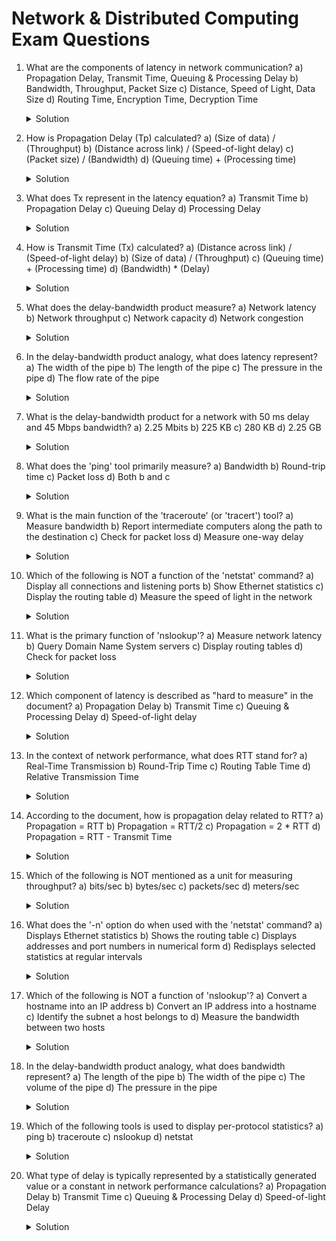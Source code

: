 # Network & Distributed Computing Exam Questions

1. What are the components of latency in network communication?
   a) Propagation Delay, Transmit Time, Queuing & Processing Delay
   b) Bandwidth, Throughput, Packet Size
   c) Distance, Speed of Light, Data Size
   d) Routing Time, Encryption Time, Decryption Time

   <details>
   <summary>Solution</summary>
   a) Propagation Delay, Transmit Time, Queuing & Processing Delay
   </details>

2. How is Propagation Delay (Tp) calculated?
   a) (Size of data) / (Throughput)
   b) (Distance across link) / (Speed-of-light delay)
   c) (Packet size) / (Bandwidth)
   d) (Queuing time) + (Processing time)

   <details>
   <summary>Solution</summary>
   b) (Distance across link) / (Speed-of-light delay)
   </details>

3. What does Tx represent in the latency equation?
   a) Transmit Time
   b) Propagation Delay
   c) Queuing Delay
   d) Processing Delay

   <details>
   <summary>Solution</summary>
   a) Transmit Time
   </details>

4. How is Transmit Time (Tx) calculated?
   a) (Distance across link) / (Speed-of-light delay)
   b) (Size of data) / (Throughput)
   c) (Queuing time) + (Processing time)
   d) (Bandwidth) * (Delay)

   <details>
   <summary>Solution</summary>
   b) (Size of data) / (Throughput)
   </details>

5. What does the delay-bandwidth product measure?
   a) Network latency
   b) Network throughput
   c) Network capacity
   d) Network congestion

   <details>
   <summary>Solution</summary>
   c) Network capacity
   </details>

6. In the delay-bandwidth product analogy, what does latency represent?
   a) The width of the pipe
   b) The length of the pipe
   c) The pressure in the pipe
   d) The flow rate of the pipe

   <details>
   <summary>Solution</summary>
   b) The length of the pipe
   </details>

7. What is the delay-bandwidth product for a network with 50 ms delay and 45 Mbps bandwidth?
   a) 2.25 Mbits
   b) 225 KB
   c) 280 KB
   d) 2.25 GB

   <details>
   <summary>Solution</summary>
   c) 280 KB
   </details>

8. What does the 'ping' tool primarily measure?
   a) Bandwidth
   b) Round-trip time
   c) Packet loss
   d) Both b and c

   <details>
   <summary>Solution</summary>
   d) Both b and c
   </details>

9. What is the main function of the 'traceroute' (or 'tracert') tool?
   a) Measure bandwidth
   b) Report intermediate computers along the path to the destination
   c) Check for packet loss
   d) Measure one-way delay

   <details>
   <summary>Solution</summary>
   b) Report intermediate computers along the path to the destination
   </details>

10. Which of the following is NOT a function of the 'netstat' command?
    a) Display all connections and listening ports
    b) Show Ethernet statistics
    c) Display the routing table
    d) Measure the speed of light in the network

    <details>
    <summary>Solution</summary>
    d) Measure the speed of light in the network
    </details>

11. What is the primary function of 'nslookup'?
    a) Measure network latency
    b) Query Domain Name System servers
    c) Display routing tables
    d) Check for packet loss

    <details>
    <summary>Solution</summary>
    b) Query Domain Name System servers
    </details>

12. Which component of latency is described as "hard to measure" in the document?
    a) Propagation Delay
    b) Transmit Time
    c) Queuing & Processing Delay
    d) Speed-of-light delay

    <details>
    <summary>Solution</summary>
    c) Queuing & Processing Delay
    </details>

13. In the context of network performance, what does RTT stand for?
    a) Real-Time Transmission
    b) Round-Trip Time
    c) Routing Table Time
    d) Relative Transmission Time

    <details>
    <summary>Solution</summary>
    b) Round-Trip Time
    </details>

14. According to the document, how is propagation delay related to RTT?
    a) Propagation = RTT
    b) Propagation = RTT/2
    c) Propagation = 2 * RTT
    d) Propagation = RTT - Transmit Time

    <details>
    <summary>Solution</summary>
    b) Propagation = RTT/2
    </details>

15. Which of the following is NOT mentioned as a unit for measuring throughput?
    a) bits/sec
    b) bytes/sec
    c) packets/sec
    d) meters/sec

    <details>
    <summary>Solution</summary>
    d) meters/sec
    </details>

16. What does the '-n' option do when used with the 'netstat' command?
    a) Displays Ethernet statistics
    b) Shows the routing table
    c) Displays addresses and port numbers in numerical form
    d) Redisplays selected statistics at regular intervals

    <details>
    <summary>Solution</summary>
    c) Displays addresses and port numbers in numerical form
    </details>

17. Which of the following is NOT a function of 'nslookup'?
    a) Convert a hostname into an IP address
    b) Convert an IP address into a hostname
    c) Identify the subnet a host belongs to
    d) Measure the bandwidth between two hosts

    <details>
    <summary>Solution</summary>
    d) Measure the bandwidth between two hosts
    </details>

18. In the delay-bandwidth product analogy, what does bandwidth represent?
    a) The length of the pipe
    b) The width of the pipe
    c) The volume of the pipe
    d) The pressure in the pipe

    <details>
    <summary>Solution</summary>
    b) The width of the pipe
    </details>

19. Which of the following tools is used to display per-protocol statistics?
    a) ping
    b) traceroute
    c) nslookup
    d) netstat

    <details>
    <summary>Solution</summary>
    d) netstat
    </details>


20. What type of delay is typically represented by a statistically generated value or a constant in network performance calculations?
    a) Propagation Delay
    b) Transmit Time
    c) Queuing & Processing Delay
    d) Speed-of-light Delay

    <details>
    <summary>Solution</summary>
    c) Queuing & Processing Delay
    </details>